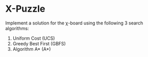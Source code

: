 # X-Puzzle

Implement a solution for the χ-board using the following 3 search algorithms:
1. Uniform Cost (UCS)
2. Greedy Best First (GBFS)
3. Algorithm A* (A*)
